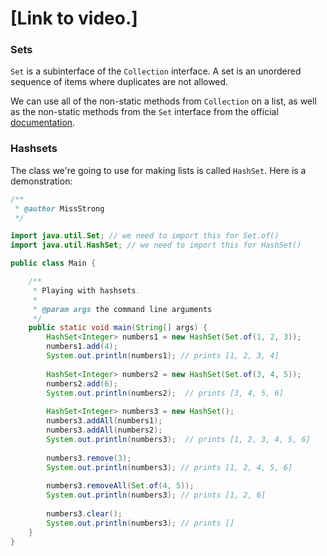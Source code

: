 # [Link to video.]

### Sets

`Set` is a subinterface of the `Collection` interface. A set is an unordered sequence of items where duplicates are not allowed.

We can use all of the non-static methods from `Collection` on a list, as well as the non-static methods from the `Set` interface from the official [documentation](https://docs.oracle.com/javase/8/docs/api/java/util/Set.html).

### Hashsets

The class we're going to use for making lists is called `HashSet`. Here is a demonstration:

```java
/**
 * @author MissStrong
 */

import java.util.Set; // we need to import this for Set.of()
import java.util.HashSet; // we need to import this for HashSet()

public class Main {

    /**
     * Playing with hashsets.
     *
     * @param args the command line arguments
     */
    public static void main(String[] args) {
        HashSet<Integer> numbers1 = new HashSet(Set.of(1, 2, 3));
        numbers1.add(4);
        System.out.println(numbers1); // prints [1, 2, 3, 4]
		
        HashSet<Integer> numbers2 = new HashSet(Set.of(3, 4, 5));
        numbers2.add(6);
        System.out.println(numbers2);  // prints [3, 4, 5, 6]
		
        HashSet<Integer> numbers3 = new HashSet();
        numbers3.addAll(numbers1);
        numbers3.addAll(numbers2);
        System.out.println(numbers3);  // prints [1, 2, 3, 4, 5, 6]
		
        numbers3.remove(3);
        System.out.println(numbers3); // prints [1, 2, 4, 5, 6]
		
        numbers3.removeAll(Set.of(4, 5));
        System.out.println(numbers3); // prints [1, 2, 6]
		
        numbers3.clear();
        System.out.println(numbers3); // prints []
    }    
}
```
